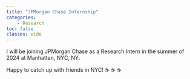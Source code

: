 ```yaml
---
title: "JPMorgan Chase Internship"
categories: 
    - Research
toc: false
classes: wide
---
```


I will be joining JPMorgan Chase as a Research Intern in the summer of 2024 at Manhattan, NYC, NY.

Happy to catch up with friends in NYC! ☕ ☕ ☕